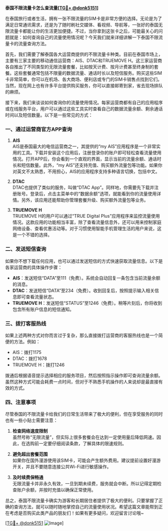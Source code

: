**泰国不限流量卡怎么查流量[[TG💪+ @donk5151](https://t.me/s/donk5151)]**

在泰国旅行或者生活，拥有一张不限流量的SIM卡是非常方便的选择。无论是为了满足日常通讯需求，还是为了随时刷社交媒体、看视频、导航等，一张好的泰国无限流量卡都能让你的生活更加便捷。不过，当你拿到这张卡之后，可能最关心的问题就是：如何查询自己的流量使用情况呢？今天我们就来详细讲解一下泰国不限流量卡的流量查询方法。

首先，我们需要了解泰国各大运营商提供的不限流量卡种类。目前在泰国市场上，主要有三家主要的移动通信运营商：AIS、DTAC和TRUEMOVE H。这三家运营商各自推出了不同类型的无限流量套餐，比如按天计费、按月计费甚至终身制的套餐。这些套餐通常包括不限量的数据流量、通话时长以及短信服务。购买这些SIM卡非常简单，你可以在机场、各大商场、便利店或专门的SIM卡销售点找到它们。当然，现在网上也有许多平台提供购买服务，你可以直接邮寄到家，省去现场排队的麻烦。

接下来，我们来谈谈如何查询你的流量使用情况。每家运营商都有自己的应用程序或在线服务平台，用户可以通过这些工具实时查看自己的数据流量余额、剩余通话时间以及短信数量。以下是一些常见的方式：

### 一、通过运营商官方APP查询

1. **AIS**  
   AIS是泰国最大的电信运营商之一，其提供的“my AIS”应用程序是一个非常实用的工具。下载并安装这个应用后，注册登录你的账户即可轻松查看流量使用情况。打开APP后，你会看到一个直观的界面，显示当前的流量余额、通话时长和短信数量。此外，“my AIS”还支持充值、购买额外流量包等功能。如果你对英文不太熟悉，不用担心，AIS的应用程序支持多种语言切换，包括中文。

2. **DTAC**  
   DTAC也提供了类似的服务，叫做“DTAC App”。同样地，你需要先下载并注册账号。登录后，点击主菜单中的“数据余额”选项，就能看到你的流量使用详情。另外，该应用还能帮助你管理套餐升级、购买额外流量包等业务。

3. **TRUEMOVE H**  
   TRUEMOVE H的用户可以通过“TRUE Digital Plus”应用程序来监控流量使用情况。这款应用的功能相当丰富，除了查看流量信息外，还可以用来控制家庭网络设备、查看优惠活动等。对于习惯使用智能手机管理生活的用户来说，这是一个不错的选择。

### 二、发送短信查询

如果你不想下载任何应用，也可以通过发送短信的方式快速获取流量信息。以下是各家运营商的具体操作步骤：

- **AIS**：发送短信“DATA”至111（免费）。系统会自动回复一条包含当前流量余额的消息。
- **DTAC**：发送短信“DATA”至234（免费）。收到回复后，按照提示输入相关信息即可查看流量状态。
- **TRUEMOVE H**：发送短信“STATUS”至1246（免费）。稍等片刻后，你将收到包含所有账户信息的短信通知。

### 三、拨打客服热线

如果上述两种方式对你而言过于复杂，那么直接拨打运营商的客服热线也是一个简便的方法。例如：

- AIS：拨打1175
- DTAC：拨打1678
- TRUEMOVE H：拨打1246

拨通后根据语音提示选择相应的服务项目，然后按照指示操作即可查询流量余额。虽然这种方式可能会耗费一点时间，但对于不熟悉手机操作的人来说却是最直接有效的方式。

### 四、注意事项

尽管泰国的不限流量卡给我们的日常生活带来了极大的便利，但在享受服务的同时也有一些小贴士需要注意：

1. **检查网络速度限制**  
   虽然号称“无限流量”，但实际上很多套餐会在达到一定使用量后降低网速。因此，在选购前一定要仔细阅读条款，了解具体的限速规则。

2. **避免超出套餐范围**  
   如果你在国外漫游使用该SIM卡，可能会产生额外费用。建议提前设置好漫游开关，并且不要随意连接公共Wi-Fi进行敏感操作。

3. **及时续费保畅通**  
   无限流量卡并非永久有效，一旦到期未续费，服务就会中断。所以记得定期检查账户余额，并按时充值以确保正常使用。

总之，泰国不限流量卡确实为游客和长期居住者提供了极大的便利。只要掌握了正确的查询方法，就可以随时随地掌控自己的流量使用状况。希望这篇文章能帮到正在考虑是否购买此类产品的朋友们！如果有更多疑问，欢迎留言讨论哦~

[[TG💪+ @donk5151](https://t.me/s/donk5151) ![Image](https://i.postimg.cc/rwNCRYN7/Snipaste-2025-04-30-17-27-05.png)]